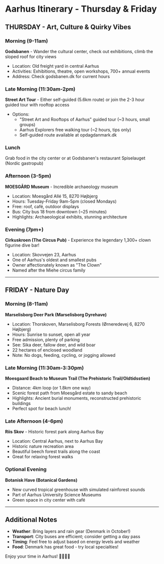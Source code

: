 # Aarhus Itinerary - Thursday & Friday

## **THURSDAY - Art, Culture & Quirky Vibes**

### **Morning (9-11am)**
**Godsbanen** - Wander the cultural center, check out exhibitions, climb the sloped roof for city views
- Location: Old freight yard in central Aarhus
- Activities: Exhibitions, theatre, open workshops, 700+ annual events
- Address: Check godsbanen.dk for current hours

### **Late Morning (11:30am-2pm)**
**Street Art Tour** - Either self-guided (5.6km route) or join the 2-3 hour guided tour with rooftop access
- Options:
  - "Street Art and Rooftops of Aarhus" guided tour (~3 hours, small groups)
  - Aarhus Explorers free walking tour (~2 hours, tips only)
  - Self-guided route available at opdagdanmark.dk

### **Lunch**
Grab food in the city center or at Godsbanen's restaurant Spiselauget (Nordic gastropub)

### **Afternoon (3-5pm)**
**MOESGÅRD Museum** - Incredible archaeology museum
- Location: Moesgård Allé 15, 8270 Højbjerg
- Hours: Tuesday-Friday 9am-5pm (closed Mondays)
- Free: roof, café, outdoor displays
- Bus: City bus 18 from downtown (~25 minutes)
- Highlights: Archaeological exhibits, stunning architecture

### **Evening (7pm+)**
**Cirkuskroen (The Circus Pub)** - Experience the legendary 1,300+ clown figurine dive bar!
- Location: Skovvejen 23, Aarhus
- One of Aarhus's oldest and smallest pubs
- Owner affectionately known as "The Clown"
- Named after the Miehe circus family

---

## **FRIDAY - Nature Day**

### **Morning (8-11am)**
**Marselisborg Deer Park (Marselisborg Dyrehave)**
- Location: Thorskoven, Marselisborg Forests (Ørneredevej 6, 8270 Højbjerg)
- Hours: Sunrise to sunset, open all year
- Free admission, plenty of parking
- See: Sika deer, fallow deer, and wild boar
- 22 hectares of enclosed woodland
- Note: No dogs, feeding, cycling, or jogging allowed

### **Late Morning (11:30am-3:30pm)**
**Moesgaard Beach to Museum Trail (The Prehistoric Trail/Oldtidsstien)**
- Distance: 4km loop (or 1.8km one way)
- Scenic forest path from Moesgård estate to sandy beach
- Highlights: Ancient burial monuments, reconstructed prehistoric buildings
- Perfect spot for beach lunch!

### **Late Afternoon (4-6pm)**
**Riis Skov** - Historic forest park along Aarhus Bay
- Location: Central Aarhus, next to Aarhus Bay
- Historic nature recreation area
- Beautiful beech forest trails along the coast
- Great for relaxing forest walks

### **Optional Evening**
**Botanisk Have (Botanical Gardens)**
- New curved tropical greenhouse with simulated rainforest sounds
- Part of Aarhus University Science Museums
- Green space in city center with café

---

## Additional Notes

- **Weather**: Bring layers and rain gear (Denmark in October!)
- **Transport**: City buses are efficient; consider getting a day pass
- **Timing**: Feel free to adjust based on energy levels and weather
- **Food**: Denmark has great food - try local specialties!

Enjoy your time in Aarhus! 🎨🌲🦌🤡
